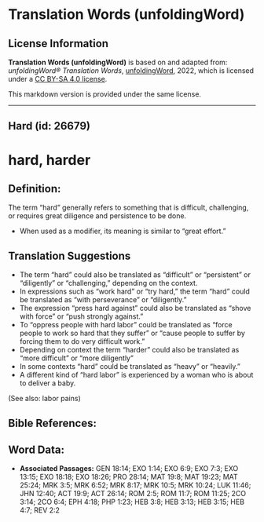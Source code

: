 # Translation Words (unfoldingWord)

## License Information

**Translation Words (unfoldingWord)** is based on and adapted from: _unfoldingWord® Translation Words_, [unfoldingWord](https://unfoldingword.org/utw), 2022, which is licensed under a [CC BY-SA 4.0 license](https://creativecommons.org/licenses/by-sa/4.0/legalcode.en).

This markdown version is provided under the same license.



--------------------------------

## Hard (id: 26679)

hard, harder
============

Definition:
-----------

The term “hard” generally refers to something that is difficult, challenging, or requires great diligence and persistence to be done.

* When used as a modifier, its meaning is similar to “great effort.”

Translation Suggestions
-----------------------

* The term “hard” could also be translated as “difficult” or “persistent” or “diligently” or “challenging,” depending on the context.
* In expressions such as “work hard” or “try hard,” the term “hard” could be translated as “with perseverance” or “diligently.”
* The expression “press hard against” could also be translated as “shove with force” or “push strongly against.”
* To “oppress people with hard labor” could be translated as “force people to work so hard that they suffer” or “cause people to suffer by forcing them to do very difficult work.”
* Depending on context the term “harder” could also be translated as “more difficult” or “more diligently”
* In some contexts “hard” could be translated as “heavy” or “heavily.”
* A different kind of “hard labor” is experienced by a woman who is about to deliver a baby.

(See also: labor pains)

Bible References:
-----------------

Word Data:
----------

* **Associated Passages:** GEN 18:14; EXO 1:14; EXO 6:9; EXO 7:3; EXO 13:15; EXO 18:18; EXO 18:26; PRO 28:14; MAT 19:8; MAT 19:23; MAT 25:24; MRK 3:5; MRK 6:52; MRK 8:17; MRK 10:5; MRK 10:24; LUK 11:46; JHN 12:40; ACT 19:9; ACT 26:14; ROM 2:5; ROM 11:7; ROM 11:25; 2CO 3:14; 2CO 6:4; EPH 4:18; PHP 1:23; HEB 3:8; HEB 3:13; HEB 3:15; HEB 4:7; REV 2:2

